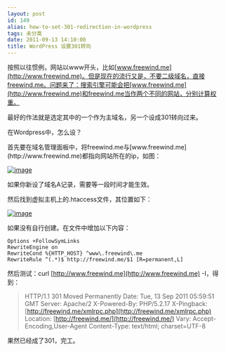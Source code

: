 ```yaml
---
layout: post
id: 149
alias: how-to-set-301-redirection-in-wordpress
tags: 未分类
date: 2011-09-13 14:10:00
title: WordPress 设置301转向
---
```


按照以往惯例，网站以www开头，比如[www.freewind.me](http://www.freewind.me)。但是现在的流行又是，不要二级域名，直接freewind.me。问题来了：搜索引擎可能会把[www.freewind.me](http://www.freewind.me)和freewind.me当作两个不同的网站，分别计算权重。

最好的作法就是选定其中的一个作为主域名，另一个设成301转向过来。

在Wordpress中，怎么设？

 <span id="more-149"></span>
<p>首先要在域名管理面板中，将freewind.me与[www.freewind.me](http://www.freewind.me)都指向网站所在的ip，如图：

[![image](http://freewind.me/wp-content/uploads/2011/09/image_thumb4.png "image")](http://freewind.me/wp-content/uploads/2011/09/image4.png)

如果你新设了域名A记录，需要等一段时间才能生效。

然后找到虚拟主机上的.htaccess文件，其位置如下：

[![image](http://freewind.me/wp-content/uploads/2011/09/image_thumb5.png "image")](http://freewind.me/wp-content/uploads/2011/09/image5.png)

如果没有自行创建。在文件中增加以下内容：

```
Options +FollowSymLinks
RewriteEngine on
RewriteCond %{HTTP_HOST} ^www\.freewind\.me
RewriteRule ^(.*)$ http://freewind.me/$1 [R=permanent,L]
```

然后测试：curl [http://www.freewind.me](http://www.freewind.me) -I，得到：

> HTTP/1.1 301 Moved Permanently 
> Date: Tue, 13 Sep 2011 05:59:51 GMT 
> Server: Apache/2 
> X-Powered-By: PHP/5.2.17 
> X-Pingback: [http://freewind.me/xmlrpc.php](http://freewind.me/xmlrpc.php) 
> Location: [http://freewind.me/](http://freewind.me/) 
> Vary: Accept-Encoding,User-Agent 
> Content-Type: text/html; charset=UTF-8

果然已经成了301，完工。
